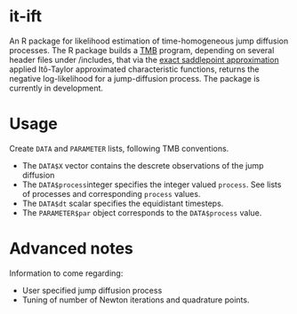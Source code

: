 # it-ift

An R package for likelihood estimation of time-homogeneous jump diffusion processes.
The R package builds a [TMB](https://github.com/kaskr/adcomp) program, depending on several header files under /includes, that via the [exact saddlepoint approximation](url_to_come_to_arkivx_manuscript) applied Itô-Taylor approximated characteristic functions, returns the negative log-likelihood for a jump-diffusion process.
The package is currently in development.

# Usage
Create `DATA` and `PARAMETER` lists, following TMB conventions.

* The `DATA$X` vector contains the descrete observations of the jump diffusion
* The `DATA$process`integer specifies the integer valued `process`. See lists of processes and corresponding `process` values.
* The `DATA$dt` scalar specifies the equidistant timesteps.
* The `PARAMETER$par` object corresponds to the `DATA$process` value.

# Advanced notes
Information to come regarding:

* User specified jump diffusion process
* Tuning of number of Newton iterations and quadrature points.
